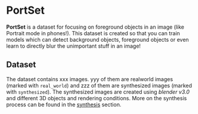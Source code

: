 # PortSet
**PortSet** is a dataset for focusing on foreground objects in an image (like Portrait mode in phones!). This dataset is created so that you can train models which can detect background objects, foreground objects or even learn to directly blur the unimportant stuff in an image!

## Dataset
The dataset contains xxx images. yyy of them are realworld images (marked with `real_world`) and zzz of them are synthesized images (marked with `synthesized`). The synthesized images are created using _blender v3.0_ and different 3D objects and rendering conditions. More on the synthesis process can be found in the [synthesis](#synthesis) section.